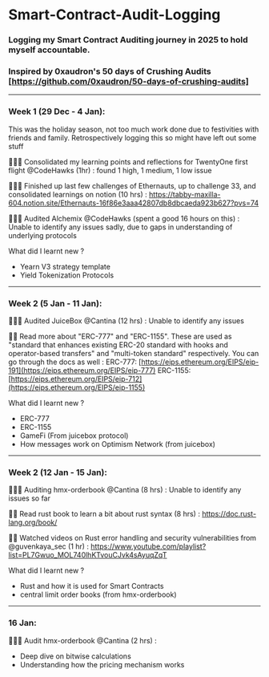 # Smart-Contract-Audit-Logging

### Logging my Smart Contract Auditing journey in 2025 to hold myself accountable. 
### Inspired by 0xaudron's 50 days of Crushing Audits [https://github.com/0xaudron/50-days-of-crushing-audits]

---

### Week 1 (29 Dec - 4 Jan):

This was the holiday season, not too much work done due to festivities with friends and family. Retrospectively logging this so might have left out some stuff

👨🏻‍💻 Consolidated my learning points and reflections for TwentyOne first flight @CodeHawks (1hr) : found 1 high, 1 medium, 1 low issue

👨🏻‍💻 Finished up last few challenges of Ethernauts, up to challenge 33, and consolidated learnings on notion (10 hrs) : https://tabby-maxilla-604.notion.site/Ethernauts-16f86e3aaa42807db8dbcaeda923b627?pvs=74 

👨🏻‍💻 Audited Alchemix @CodeHawks (spent a good 16 hours on this) : Unable to identify any issues sadly, due to gaps in understanding of underlying protocols

What did I learnt new ? 
- Yearn V3 strategy template 
- Yield Tokenization Protocols

---

### Week 2 (5 Jan - 11 Jan):

👨🏻‍💻 Audited JuiceBox @Cantina (12 hrs) : Unable to identify any issues 

👨‍🏫 Read more about "ERC-777" and "ERC-1155". These are used as "standard that enhances existing ERC-20 standard with hooks and operator-based transfers" and "multi-token standard" respectively. You can go through the docs as well :
ERC-777: [https://eips.ethereum.org/EIPS/eip-191](https://eips.ethereum.org/EIPS/eip-777)
ERC-1155: [https://eips.ethereum.org/EIPS/eip-712](https://eips.ethereum.org/EIPS/eip-1155)

What did I learnt new ? 
- ERC-777 
- ERC-1155
- GameFi (From juicebox protocol)
- How messages work on Optimism Network (from juicebox)

---

### Week 2 (12 Jan - 15 Jan):

👨🏻‍💻 Auditing hmx-orderbook @Cantina (8 hrs) : Unable to identify any issues so far

👨‍🏫 Read rust book to learn a bit about rust syntax (8 hrs) : https://doc.rust-lang.org/book/

👨‍🏫 Watched videos on Rust error handling and security vulnerabilities from @guvenkaya_sec (1 hr) : https://www.youtube.com/playlist?list=PL7Gwuo_MOL740lhKTvouCJvk4sAyuqZqT 

What did I learnt new ? 
- Rust and how it is used for Smart Contracts 
- central limit order books (from hmx-orderbook)

---

### 16 Jan:

👨🏻‍💻 Audit hmx-orderbook @Cantina (2 hrs) :
- Deep dive on bitwise calculations 
- Understanding how the pricing mechanism works
